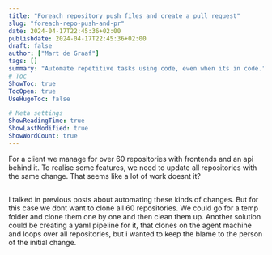 ```yaml
---
title: "Foreach repository push files and create a pull request"
slug: "foreach-repo-push-and-pr"
date: 2024-04-17T22:45:36+02:00
publishdate: 2024-04-17T22:45:36+02:00
draft: false
author: ["Mart de Graaf"]
tags: []
summary: "Automate repetitive tasks using code, even when its in code."
# Toc
ShowToc: true
TocOpen: true
UseHugoToc: false

# Meta settings
ShowReadingTime: true
ShowLastModified: true
ShowWordCount: true
---
```


For a client we manage for over 60 repositories with frontends and an api behind it. To realise some features, we need to update all repositories with the same change. That seems like a lot of work doesnt it?

## 

I talked in previous posts about automating these kinds of changes. But for this case we dont want to clone all 60 repositories. We could go for a temp folder and clone them one by one and then clean them up. Another solution could be creating a yaml pipeline for it, that clones on the agent machine and loops over all repositories, but i wanted to keep the blame to the person of the initial change.

